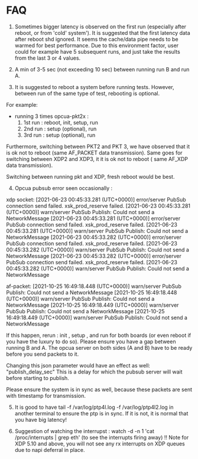 # FAQ

1. Sometimes bigger latency is observed on the first run (especially after reboot, or from 'cold' system').
 It is suggested that the first latency data after reboot shd ignored. It seems the cache/data pipe needs to
 be warmed for best performance. Due to this environment factor, user could for example have 5 subsequent runs,
 and just take the results from the last 3 or 4 values.

2. A min of 3-5 sec (not exceeding 10 sec) between running run B and run A.

3. It is suggested to reboot a system before running tests. However, between run of the same type of test,
rebooting is optional.

For example:
* running 3 times opcua-pkt2x :
  1. 1st run : reboot, init, setup, run
  2. 2nd run : setup (optional), run
  3. 3rd run : setup (optional), run

Furthermore, switching between PKT2 and PKT 3, we have observed that it is ok not to reboot (same AF_PACKET data transmission).
Same goes for switching between XDP2 and XDP3,  it  it is ok not to reboot ( same AF_XDP data transmission).

Switching between running pkt and XDP, fresh reboot would be best.

4. Opcua pubsub error seen occasionally :

xdp socket:
[2021-06-23 00:45:33.281 (UTC+0000)] error/server       PubSub connection send failed. xsk_prod_reserve failed.
[2021-06-23 00:45:33.281 (UTC+0000)] warn/server        PubSub Publish: Could not send a NetworkMessage
[2021-06-23 00:45:33.281 (UTC+0000)] error/server       PubSub connection send failed. xsk_prod_reserve failed.
[2021-06-23 00:45:33.281 (UTC+0000)] warn/server        PubSub Publish: Could not send a NetworkMessage
[2021-06-23 00:45:33.282 (UTC+0000)] error/server       PubSub connection send failed. xsk_prod_reserve failed.
[2021-06-23 00:45:33.282 (UTC+0000)] warn/server        PubSub Publish: Could not send a NetworkMessage
[2021-06-23 00:45:33.282 (UTC+0000)] error/server       PubSub connection send failed. xsk_prod_reserve failed.
[2021-06-23 00:45:33.282 (UTC+0000)] warn/server        PubSub Publish: Could not send a NetworkMessage

af-packet:
[2021-10-25 16:49:18.448 (UTC+0000)] warn/server        PubSub Publish: Could not send a NetworkMessage
[2021-10-25 16:49:18.448 (UTC+0000)] warn/server        PubSub Publish: Could not send a NetworkMessage
[2021-10-25 16:49:18.449 (UTC+0000)] warn/server        PubSub Publish: Could not send a NetworkMessage
[2021-10-25 16:49:18.449 (UTC+0000)] warn/server        PubSub Publish: Could not send a NetworkMessage

If this happen, rerun : init , setup , and run for both boards (or even reboot if you have the luxury to do so).
Please ensure you have a gap between running B and A. The opcua server on both sides (A and B) have to be ready
before you send packets to it.

Changing this json parameter would have an effect as well: "publish_delay_sec"
This is a delay for which the pubsub server will wait before starting to publish.

Please ensure the system is in sync as well, because these packets are sent with timestamp for transmission.

5. It is good to have  tail -f /var/log/ptp4l.log -f /var/log/ptp4l2.log in another terminal to ensure the ptp
is in sync. If it is not, it is normal that you have big latency!

6. Suggestion of watching the interrupst : watch -d -n 1 'cat /proc/interrupts | grep eth'
(to see the interrupts firing away) !!
Note for XDP 5.10 and above, you will not see any rx interrupts on XDP queues due to napi deferral in place.
